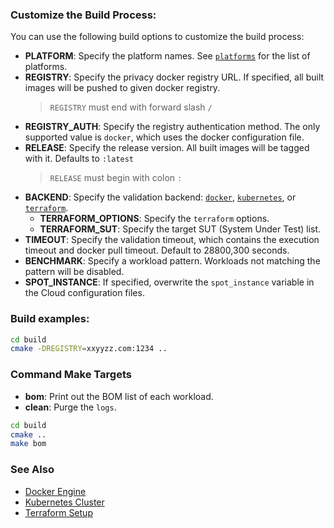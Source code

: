 ### Customize the Build Process:

You can use the following build options to customize the build process:  

- **PLATFORM**: Specify the platform names. See [`platforms`](../workload/platforms) for the list of platforms.  
- **REGISTRY**: Specify the privacy docker registry URL. If specified, all built images will be pushed to given docker registry.
  > `REGISTRY` must end with forward slash `/`
- **REGISTRY_AUTH**: Specify the registry authentication method. The only supported value is `docker`, which uses the docker configuration file.    
- **RELEASE**: Specify the release version. All built images will be tagged with it. Defaults to `:latest`
  > `RELEASE` must begin with colon `:`
- **BACKEND**: Specify the validation backend: [`docker`](setup-docker.md), [`kubernetes`](setup-kubernetes.md), or [`terraform`](setup-terraform.md).    
  - **TERRAFORM_OPTIONS**: Specify the `terraform` options.  
  - **TERRAFORM_SUT**: Specify the target SUT (System Under Test) list.
- **TIMEOUT**: Specify the validation timeout, which contains the execution timeout and docker pull timeout. Default to 28800,300 seconds.   
- **BENCHMARK**: Specify a workload pattern. Workloads not matching the pattern will be disabled. 
- **SPOT_INSTANCE**: If specified, overwrite the `spot_instance` variable in the Cloud configuration files.   

### Build examples:   

```bash
cd build
cmake -DREGISTRY=xxyyzz.com:1234 ..
```

### Command Make Targets

- **bom**: Print out the BOM list of each workload.  
- **clean**: Purge the `logs`.  

```bash
cd build
cmake ..
make bom
```

### See Also

- [Docker Engine](setup-docker.md)  
- [Kubernetes Cluster](setup-kubernetes.md)  
- [Terraform Setup](setup-terraform.md)  
